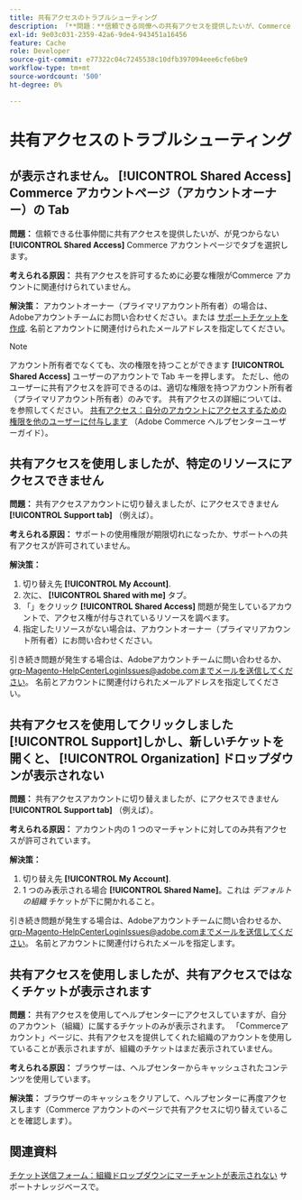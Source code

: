 ```yaml
---
title: 共有アクセスのトラブルシューティング
description: 「**問題：**信頼できる同僚への共有アクセスを提供したいが、Commerce アカウント**ページに「共有アクセス**」タブが見つからない。」
exl-id: 9e03c031-2359-42a6-9de4-943451a16456
feature: Cache
role: Developer
source-git-commit: e77322c04c7245538c10dfb397094eee6cfe6be9
workflow-type: tm+mt
source-wordcount: '500'
ht-degree: 0%

---
```


# 共有アクセスのトラブルシューティング

## が表示されません。 [!UICONTROL Shared Access] Commerce アカウントページ（アカウントオーナー）の Tab

**問題：** 信頼できる仕事仲間に共有アクセスを提供したいが、が見つからない **[!UICONTROL Shared Access]** Commerce アカウントページでタブを選択します。

**考えられる原因：** 共有アクセスを許可するために必要な権限がCommerce アカウントに関連付けられていません。

**解決策：** アカウントオーナー（プライマリアカウント所有者）の場合は、Adobeアカウントチームにお問い合わせください。または [サポートチケットを作成](/help/help-center-guide/help-center/magento-help-center-user-guide.md#merchant-not-displayed). 名前とアカウントに関連付けられたメールアドレスを指定してください。

>[!NOTE]
>
>アカウント所有者でなくても、次の権限を持つことができます **[!UICONTROL Shared Access]** ユーザーのアカウントで Tab キーを押します。 ただし、他のユーザーに共有アクセスを許可できるのは、適切な権限を持つアカウント所有者（プライマリアカウント所有者）のみです。 共有アクセスの詳細については、を参照してください。 [共有アクセス：自分のアカウントにアクセスするための権限を他のユーザーに付与します](https://experienceleague.adobe.com/docs/commerce-knowledge-base/kb/help-center-guide/magento-help-center-user-guide.html?lang=en#shared-access) （Adobe Commerce ヘルプセンターユーザーガイド）。

## 共有アクセスを使用しましたが、特定のリソースにアクセスできません

**問題：** 共有アクセスアカウントに切り替えましたが、にアクセスできません **[!UICONTROL Support tab]** （例えば）。

**考えられる原因：** サポートの使用権限が期限切れになったか、サポートへの共有アクセスが許可されていません。

**解決策：**

1. 切り替え先 **[!UICONTROL My Account]**.
1. 次に、 **[!UICONTROL Shared with me]** タブ。
1. 「」をクリック **[!UICONTROL Shared Access]** 問題が発生しているアカウントで、アクセス権が付与されているリソースを調べます。
1. 指定したリソースがない場合は、アカウントオーナー（プライマリアカウント所有者）にお問い合わせください。

引き続き問題が発生する場合は、Adobeアカウントチームに問い合わせるか、grp-Magento-HelpCenterLoginIssues@adobe.comまでメールを送信してください。 名前とアカウントに関連付けられたメールアドレスを指定してください。

## 共有アクセスを使用してクリックしました [!UICONTROL Support]しかし、新しいチケットを開くと、 [!UICONTROL Organization] ドロップダウンが表示されない

**問題：** 共有アクセスアカウントに切り替えましたが、にアクセスできません **[!UICONTROL Support tab]** （例えば）。

**考えられる原因：** アカウント内の 1 つのマーチャントに対してのみ共有アクセスが許可されています。

**解決策：**

1. 切り替え先 **[!UICONTROL My Account]**.
1. 1 つのみ表示される場合 **[!UICONTROL Shared Name]**。これは *デフォルトの組織* チケットが下に開かれること。

引き続き問題が発生する場合は、Adobeアカウントチームに問い合わせるか、grp-Magento-HelpCenterLoginIssues@adobe.comまでメールを送信してください。 名前とアカウントに関連付けられたメールを指定します。

## 共有アクセスを使用しましたが、共有アクセスではなくチケットが表示されます

**問題：** 共有アクセスを使用してヘルプセンターにアクセスしていますが、自分のアカウント（組織）に属するチケットのみが表示されます。 「Commerceアカウント」ページに、共有アクセスを提供してくれた組織のアカウントを使用していることが表示されますが、組織のチケットはまだ表示されていません。

**考えられる原因：** ブラウザーは、ヘルプセンターからキャッシュされたコンテンツを使用しています。

**解決策：** ブラウザーのキャッシュをクリアして、ヘルプセンターに再度アクセスします（Commerce アカウントのページで共有アクセスに切り替えていることを確認します）。

## 関連資料

[チケット送信フォーム：組織ドロップダウンにマーチャントが表示されない](/help/help-center-guide/help-center/magento-help-center-user-guide.md#merchant-not-displayed) サポートナレッジベースで。
